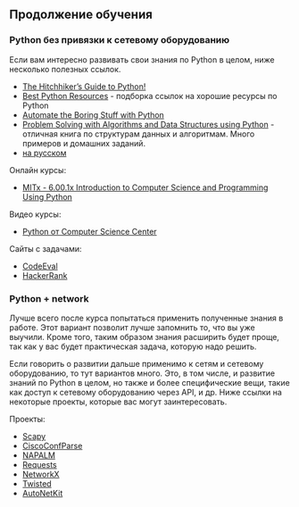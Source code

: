 ## Продолжение обучения

### Python без привязки к сетевому оборудованию
Если вам интересно развивать свои знания по Python в целом, ниже несколько полезных ссылок.

* [The Hitchhiker’s Guide to Python!](http://docs.python-guide.org/en/latest/)
* [Best Python Resources](https://www.fullstackpython.com/best-python-resources.html) - подборка ссылок на хорошие ресурсы по Python
* [Automate the Boring Stuff with Python](https://automatetheboringstuff.com/)
* [Problem Solving with Algorithms and Data Structures using Python](http://interactivepython.org/runestone/static/pythonds/index.html) - отличная книга по структурам данных и алгоритмам. Много примеров и домашних заданий.
 * [на русском](http://aliev.me/runestone/)

Онлайн курсы:
* [MITx - 6.00.1x Introduction to Computer Science and Programming Using Python](https://www.edx.org/course/introduction-computer-science-mitx-6-00-1x-9)

Видео курсы:
* [Python от Computer Science Center](https://www.youtube.com/playlist?list=PLlb7e2G7aSpTTNp7HBYzCBByaE1h54ruW)

Сайты с задачами:
* [CodeEval](https://www.codeeval.com)
* [HackerRank](https://www.hackerrank.com/)

### Python + network

Лучше всего после курса попытаться применить полученные знания в работе. Этот вариант позволит лучше запомнить то, что вы уже выучили. Кроме того, таким образом знания расширить будет проще, так как у вас будет практическая задача, которую надо решить.


Если говорить о развитии дальше применимо к сетям и сетевому оборудованию, то тут вариантов много. Это, в том числе, и развитие знаний по Python в целом, но также и более специфические вещи, такие как доступ к сетевому оборудованию через API, и др.
Ниже ссылки на некоторые проекты, которые вас могут заинтересовать.


Проекты:
* [Scapy](https://github.com/secdev/scapy)
* [CiscoConfParse](https://github.com/mpenning/ciscoconfparse)
* [NAPALM](https://github.com/napalm-automation/napalm)
* [Requests](https://github.com/kennethreitz/requests)
* [NetworkX](https://github.com/networkx/networkx)
* [Twisted](https://github.com/twisted/twisted)
* [AutoNetKit](https://github.com/sk2/autonetkit)

